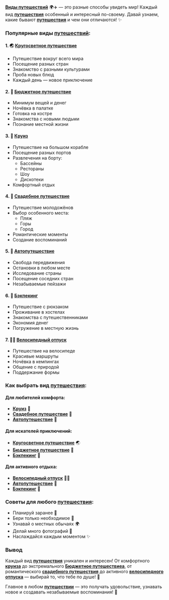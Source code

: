 **[Виды путешествий](types.md)** 🌍✈️ — это разные способы увидеть мир! Каждый вид **[путешествия](travel.md)** особенный и интересный по-своему. Давай узнаем, какие бывают **[путешествия](travel.md)** и чем они отличаются! ✨

### Популярные виды **[путешествий](travel.md)**:

#### 1. 🌏 **[Кругосветное путешествие](world.md)**
- Путешествие вокруг всего мира
- Посещение разных стран
- Знакомство с разными культурами
- Проба новых блюд
- Каждый день — новое приключение

#### 2. 🎒 **[Бюджетное путешествие](budget_travel.md)**
- Минимум вещей и денег
- Ночёвка в палатке
- Готовка на костре
- Знакомства с новыми людьми
- Познание местной жизни

#### 3. 🚢 **[Круиз](cruise.md)**
- Путешествие на большом корабле
- Посещение разных портов
- Развлечения на борту:
  - Бассейны
  - Рестораны
  - Шоу
  - Дискотеки
- Комфортный отдых

#### 4. 💑 **[Свадебное путешествие](merriage.md)**
- Путешествие молодожёнов
- Выбор особенного места:
  - Пляж
  - Горы
  - Город
- Романтические моменты
- Создание воспоминаний

#### 5. 🚗 **[Автопутешествие](autotravel.md)**
- Свобода передвижения
- Остановки в любом месте
- Исследование страны
- Посещение соседних стран
- Незабываемые пейзажи

#### 6. 🎒 **[Бэкпекинг](backpacking.md)**
- Путешествие с рюкзаком
- Проживание в хостелах
- Знакомства с путешественниками
- Экономия денег
- Погружение в местную жизнь

#### 7. 🚴‍♂️ **[Велосипедный отпуск](velotravel.md)**
- Путешествие на велосипеде
- Красивые маршруты
- Ночёвка в кемпингах
- Общение с природой
- Поддержание формы

### Как выбрать вид **[путешествия](travel.md)**:

#### Для любителей комфорта:
- **[Круиз](cruise.md)** 🚢
- **[Свадебное путешествие](merriage.md)** 💑
- **[Автопутешествие](autotravel.md)** 🚗

#### Для искателей приключений:
- **[Кругосветное путешествие](world.md)** 🌏
- **[Бюджетное путешествие](budget_travel.md)** 🎒
- **[Бэкпекинг](backpacking.md)** 🎒

#### Для активного отдыха:
- **[Велосипедный отпуск](velotravel.md)** 🚴‍♂️
- **[Автопутешествие](autotravel.md)** 🚗
- **[Бэкпекинг](backpacking.md)** 🎒

### Советы для любого **[путешествия](travel.md)**:
- Планируй заранее 📝
- Бери только необходимое 🎒
- Узнавай о местных обычаях 🌍
- Делай много фотографий 📸
- Наслаждайся каждым моментом ✨

### Вывод
Каждый вид **[путешествия](travel.md)** уникален и интересен! От комфортного **[круиза](cruise.md)** до экстремального **[Бюджетное путешествиеа](budget_travel.md)**, от романтического **[свадебного путешествия](merriage.md)** до активного **[велосипедного отпуска](velotravel.md)** — выбирай то, что тебе по душе! 🌟

Главное в любом **[путешествии](travel.md)** — это получать удовольствие, узнавать новое и создавать незабываемые воспоминания! 🚀